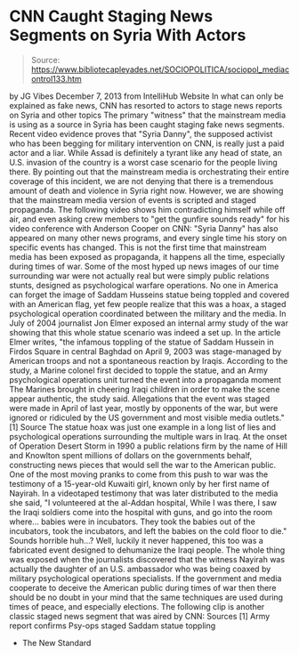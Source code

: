 # CNN Caught Staging News Segments on Syria With Actors

> Source: https://www.bibliotecapleyades.net/SOCIOPOLITICA/sociopol_mediacontrol133.htm

by JG Vibes
December 7, 2013
from
IntelliHub Website
In what can only be explained as
fake news,
CNN has resorted to actors
to stage news reports on Syria and
other topics
The primary "witness" that the mainstream media is using as a source in
Syria has been caught staging fake news segments. Recent video evidence
proves that "Syria Danny", the supposed activist who has been begging for
military intervention on CNN, is really just
a paid actor and a liar.
While Assad is definitely a tyrant like any head of state, an U.S. invasion
of the country is a worst case scenario for the people living there.
By pointing out that the mainstream media is orchestrating their entire
coverage of this incident, we are not denying that there is a tremendous
amount of death and violence in Syria
right now.
However, we are showing that the mainstream
media version of events is scripted and staged propaganda.
The following video shows him contradicting himself while off air, and even
asking crew members to "get the gunfire sounds ready" for his video
conference with
Anderson Cooper on CNN:
"Syria Danny" has also appeared on many other news programs, and every
single time his story on specific events has changed.
This is not the first time that mainstream media has been exposed as
propaganda, it happens all the time, especially during times of war.
Some of the most hyped up news images of our time surrounding war were not
actually real but were simply public relations stunts, designed as
psychological warfare operations.
No one in America can forget the image of Saddam Husseins statue being
toppled and covered with an American flag, yet few people realize that this
was a hoax, a staged psychological operation coordinated between the
military and the media.
In July of 2004 journalist Jon Elmer
exposed an internal army study of the war showing that this whole statue
scenario was indeed a set up.
In the article Elmer
writes,
"the infamous toppling of the statue of
Saddam Hussein in Firdos Square in central Baghdad on April 9, 2003 was
stage-managed by American troops and not a spontaneous reaction by
Iraqis.
According to the study, a Marine colonel
first decided to topple the statue, and an Army psychological operations
unit turned the event into a propaganda moment
The Marines brought in cheering Iraqi
children in order to make the scene appear authentic, the study said.
Allegations that the event was staged were
made in April of last year, mostly by opponents of the war, but were
ignored or ridiculed by the US government and most visible media
outlets." [1]
Source
The statue hoax was just one example in a long
list of lies and psychological operations surrounding the multiple wars in
Iraq.
At the onset of Operation Desert Storm in 1990 a
public relations firm by the name of Hill and Knowlton spent millions of
dollars on the governments behalf, constructing news pieces that would sell
the war to the American public.
One of the most moving pranks to come from
this push to war was the testimony of a 15-year-old Kuwaiti girl, known only
by her first name of Nayirah.
In a videotaped testimony that was later
distributed to the media she said,
"I volunteered at the al-Addan hospital,
While I was there, I saw the Iraqi soldiers come into the hospital with
guns, and go into the room where... babies were in incubators.
They took the babies out of the incubators,
took the incubators, and left the babies on the cold floor to die."
Sounds horrible huh...?
Well, luckily it never happened, this too was a
fabricated event designed to dehumanize the Iraqi people.
The whole thing
was exposed when the journalists discovered that the witness
Nayirah was actually the daughter of an U.S. ambassador who was being coaxed
by military psychological operations specialists.
If the government and media cooperate to deceive
the American public during times of war then there should be no doubt in
your mind that the same techniques are used during times of peace, and
especially elections.
The following clip is another classic staged news segment that was aired by
CNN:
Sources
[1]
Army report confirms Psy-ops staged Saddam statue toppling
- The New
Standard
